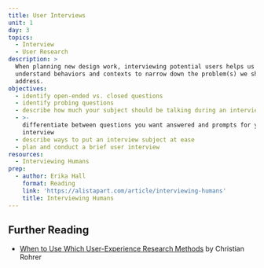 ```yaml
---
title: User Interviews
unit: 1
day: 3
topics:
  - Interview
  - User Research
description: >
  When planning new design work, interviewing potential users helps us
  understand behaviors and contexts to narrow down the problem(s) we should
  address.
objectives:
  - identify open-ended vs. closed questions
  - identify probing questions
  - describe how much your subject should be talking during an interview
  - >-
    differentiate between questions you want answered and prompts for your
    interview
  - describe ways to put an interview subject at ease
  - plan and conduct a brief user interview
resources:
  - Interviewing Humans
prep:
  - author: Erika Hall
    format: Reading
    link: 'https://alistapart.com/article/interviewing-humans'
    title: Interviewing Humans
---
```

Further Reading
---------------

- [When to Use Which User-Experience Research Methods](https://www.nngroup.com/articles/which-ux-research-methods/) by Christian Rohrer
